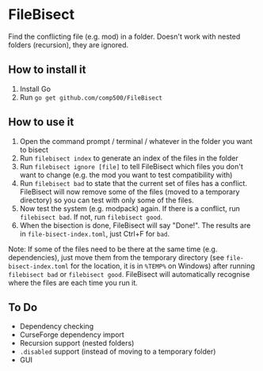 # FileBisect
Find the conflicting file (e.g. mod) in a folder. Doesn't work with nested folders (recursion), they are ignored.

## How to install it
1. Install Go
2. Run `go get github.com/comp500/FileBisect`

## How to use it
1. Open the command prompt / terminal / whatever in the folder you want to bisect
2. Run `filebisect index` to generate an index of the files in the folder
3. Run `filebisect ignore [file]` to tell FileBisect which files you don't want to change (e.g. the mod you want to test compatibility with)
4. Run `filebisect bad` to state that the current set of files has a conflict. FileBisect will now remove some of the files (moved to a temporary directory) so you can test with only some of the files.
5. Now test the system (e.g. modpack) again. If there is a conflict, run `filebisect bad`. If not, run `filebisect good`.
6. When the bisection is done, FileBisect will say "Done!". The results are in `file-bisect-index.toml`, just Ctrl+F for `bad`.

Note: If some of the files need to be there at the same time (e.g. dependencies), just move them from the temporary directory (see `file-bisect-index.toml` for the location, it is in `%TEMP%` on Windows) after running `filebisect bad` or `filebisect good`. FileBisect will automatically recognise where the files are each time you run it.

## To Do
- Dependency checking
- CurseForge dependency import
- Recursion support (nested folders)
- `.disabled` support (instead of moving to a temporary folder)
- GUI
